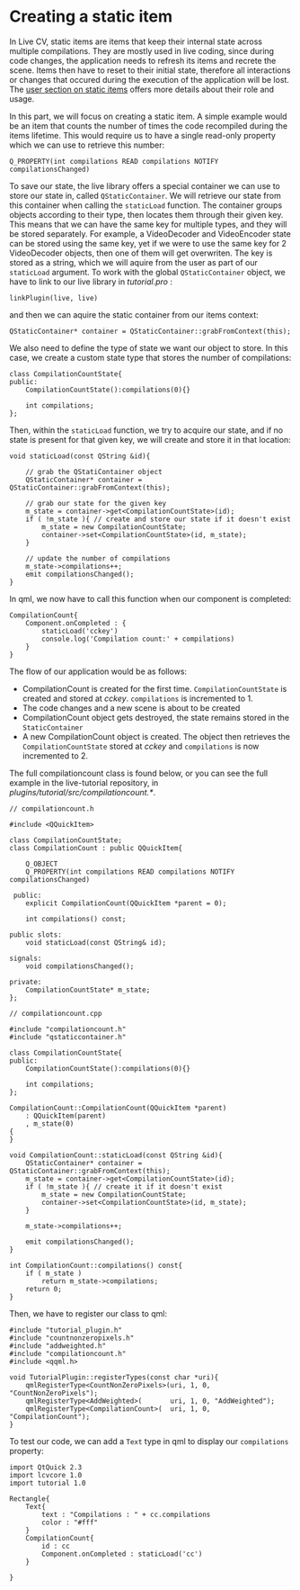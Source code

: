 # Creating a static item

In Live CV, static items are items that keep their internal state across multiple compilations. They are mostly used
in live coding, since during code changes, the application needs to refresh its items and recrete the scene. Items then
have to reset to their initial state, therefore all interactions or changes that occured during the execution of the
application will be lost. The [user section on static items](Static_Items) offers more details about their role and usage.

In this part, we will focus on creating a static item. A simple example would be an item that counts the number of times
the code recompiled during the items lifetime. This would require us to have a single read-only property which we can
use to retrieve this number:

```
Q_PROPERTY(int compilations READ compilations NOTIFY compilationsChanged)
```


To save our state, the live library offers a special container we can use to store our state in, called `QStaticContainer`.
We will retrieve our state from this container when calling the `staticLoad` function. The container groups objects according to their type,
then locates them through their given key. This means that we can have the same key for multiple types, and they will
be stored separately. For example, a VideoDecoder and VideoEncoder state can be stored using the same key, yet if we
were to use the same key for 2 VideoDecoder objects, then one of them will get overwriten. The key is stored as a string,
which we will aquire from the user as part of our `staticLoad` argument. To work with the global `QStaticContainer`
object, we have to link to our live library in _tutorial.pro_ :

```
linkPlugin(live, live)
```
and then we can aquire the static container from our items context:

```
QStaticContainer* container = QStaticContainer::grabFromContext(this);
```
We also need to define the type of state we want our object to store. In this case, we create a custom state type
that stores the number of compilations:

```
class CompilationCountState{
public:
    CompilationCountState():compilations(0){}

    int compilations;
};
```

Then, within the `staticLoad` function, we try to acquire our state, and if no state is present for that given key,
we will create and store it in that location:

```
void staticLoad(const QString &id){

    // grab the QStatiContainer object
    QStaticContainer* container = QStaticContainer::grabFromContext(this);

    // grab our state for the given key
    m_state = container->get<CompilationCountState>(id);
    if ( !m_state ){ // create and store our state if it doesn't exist
        m_state = new CompilationCountState;
        container->set<CompilationCountState>(id, m_state);
    }

    // update the number of compilations
    m_state->compilations++;
    emit compilationsChanged();
}
```

In qml, we now have to call this function when our component is completed:

```
CompilationCount{
    Component.onCompleted : {
        staticLoad('cckey')
        console.log('Compilation count:' + compilations)
    }
}
```

The flow of our application would be as follows:

* CompilationCount is created for the first time. `CompilationCountState` is created and stored at _cckey_.
`compilations` is incremented to 1.
* The code changes and a new scene is about to be created
* CompilationCount object gets destroyed, the state remains stored in the `StaticContainer`
* A new CompilationCount object is created. The object then retrieves the `CompilationCountState` stored at _cckey_
and `compilations` is now incremented to 2.


The full compilationcount class is found below, or you can see the full example in the live-tutorial repository, in
_plugins/tutorial/src/compilationcount.*_.

```
// compilationcount.h

#include <QQuickItem>

class CompilationCountState;
class CompilationCount : public QQuickItem{

    Q_OBJECT
    Q_PROPERTY(int compilations READ compilations NOTIFY compilationsChanged)

 public:
    explicit CompilationCount(QQuickItem *parent = 0);

    int compilations() const;

public slots:
    void staticLoad(const QString& id);

signals:
    void compilationsChanged();

private:
    CompilationCountState* m_state;
};
```

```
// compilationcount.cpp

#include "compilationcount.h"
#include "qstaticcontainer.h"

class CompilationCountState{
public:
    CompilationCountState():compilations(0){}

    int compilations;
};

CompilationCount::CompilationCount(QQuickItem *parent)
    : QQuickItem(parent)
    , m_state(0)
{
}

void CompilationCount::staticLoad(const QString &id){
    QStaticContainer* container = QStaticContainer::grabFromContext(this);
    m_state = container->get<CompilationCountState>(id);
    if ( !m_state ){ // create it if it doesn't exist
        m_state = new CompilationCountState;
        container->set<CompilationCountState>(id, m_state);
    }

    m_state->compilations++;

    emit compilationsChanged();
}

int CompilationCount::compilations() const{
    if ( m_state )
        return m_state->compilations;
    return 0;
}
```

Then, we have to register our class to qml:

```
#include "tutorial_plugin.h"
#include "countnonzeropixels.h"
#include "addweighted.h"
#include "compilationcount.h"
#include <qqml.h>

void TutorialPlugin::registerTypes(const char *uri){
    qmlRegisterType<CountNonZeroPixels>(uri, 1, 0, "CountNonZeroPixels");
    qmlRegisterType<AddWeighted>(       uri, 1, 0, "AddWeighted");
    qmlRegisterType<CompilationCount>(  uri, 1, 0, "CompilationCount");
}
```

To test our code, we can add a `Text` type in qml to display our `compilations` property:

```
import QtQuick 2.3
import lcvcore 1.0
import tutorial 1.0

Rectangle{
    Text{
        text : "Compilations : " + cc.compilations
        color : "#fff"
    }
    CompilationCount{
        id : cc
        Component.onCompleted : staticLoad('cc')
    }

}
```
